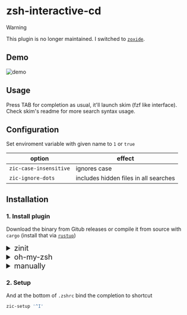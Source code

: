 # zsh-interactive-cd

> [!warning]
> This plugin is no longer maintained. I switched to [`zoxide`](https://github.com/ajeetdsouza/zoxide).

## Demo

![demo](demo.gif)

## Usage

Press TAB for completion as usual, it'll launch skim (fzf like interface). Check skim's readme for more search syntax usage.

## Configuration

Set enviroment variable with given name to `1` or `true`

| option                 | effect                                |
| ---------------------- | ------------------------------------- |
| `zic-case-insensitive` | ignores case                          |
| `zic-ignore-dots`      | includes hidden files in all searches |

## Installation

### 1. Install plugin

Download the binary from Gitub releases or compile it from source with `cargo` (install that via [`rustup`](https://rustup.rs/))

<details>
  <summary style="font-size:1.25rem;">zinit</summary>

Add one of following snippets to your `.zshrc`:

Download binary

```zsh
zinit ice make'download'
zinit load Maneren/zsh-interactive-cd
```

or compile

```zsh
zinit ice make'build'
zinit load Maneren/zsh-interactive-cd
```

</details>

<details>
  <summary style="font-size:1.25rem;">oh-my-zsh</summary>

1. Download the plugin

```sh
git clone https://github.com/Maneren/zsh-interactive-cd $ZSH_CUSTOM/plugins/zsh-interactive-cd
```

2. Download binary

```sh
make download -C $ZSH_CUSTOM/plugins/zsh-interactive-cd
```

or compile

```sh
make build -C $ZSH_CUSTOM/plugins/zsh-interactive-cd
```

3. And add `zsh-interactive-cd` to plugins list in `.zshrc`

```zsh
plugins=(
  ...

  zsh-interactive-cd
)
```

</details>

<details>
  <summary style="font-size:1.25rem;">manually</summary>

1. Download the plugin

```sh
cd ~/git-repos  # ...or wherever you keep your Git repos/Zsh plugins
git clone https://github.com/Maneren/zsh-interactive-cd
```

2. Download binary

```sh
make download
```

or compile

```sh
make build
```

3. And then source it from `.zshrc`

```zsh
source ~/git-repos/zsh-interactive-cd/zsh-interactive-cd.plugin.zsh
```

</details>

### 2. Setup

And at the bottom of `.zshrc` bind the completion to shortcut

```zsh
zic-setup '^I'
```
